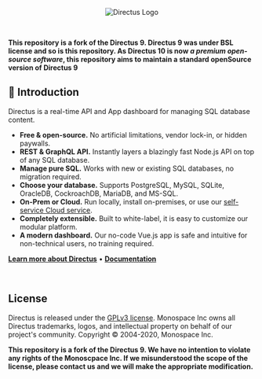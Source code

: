 <p align="center"><img alt="Directus Logo" src="https://user-images.githubusercontent.com/522079/158864859-0fbeae62-9d7a-4619-b35e-f8fa5f68e0c8.png"></p>

<br />

**This repository is a fork of the Directus 9. Directus 9 was under BSL license and so is this repository. As Directus 10 is now <i>a premium open-source software</i>, this repository aims to maintain a standard openSource version of Directus 9**

## 🐰 Introduction

Directus is a real-time API and App dashboard for managing SQL database content.

- **Free & open-source.** No artificial limitations, vendor lock-in, or hidden paywalls.
- **REST & GraphQL API.** Instantly layers a blazingly fast Node.js API on top of any SQL database.
- **Manage pure SQL.** Works with new or existing SQL databases, no migration required.
- **Choose your database.** Supports PostgreSQL, MySQL, SQLite, OracleDB, CockroachDB, MariaDB, and MS-SQL.
- **On-Prem or Cloud.** Run locally, install on-premises, or use our
  [self-service Cloud service](https://directus.io/pricing).
- **Completely extensible.** Built to white-label, it is easy to customize our modular platform.
- **A modern dashboard.** Our no-code Vue.js app is safe and intuitive for non-technical users, no training required.

**[Learn more about Directus](https://directus.io)** • **[Documentation](https://docs.directus.io)**

<br />

## License

Directus is released under the [GPLv3 license](./license). Monospace Inc owns all Directus trademarks, logos, and intellectual property on behalf of our project's community. Copyright © 2004-2020, Monospace Inc.

**This repository is a fork of the Directus 9. We have no intention to violate any rights of the Monoscpace Inc. If we misunderstood the scope of the license, please contact us and we will make the appropriate modification.**